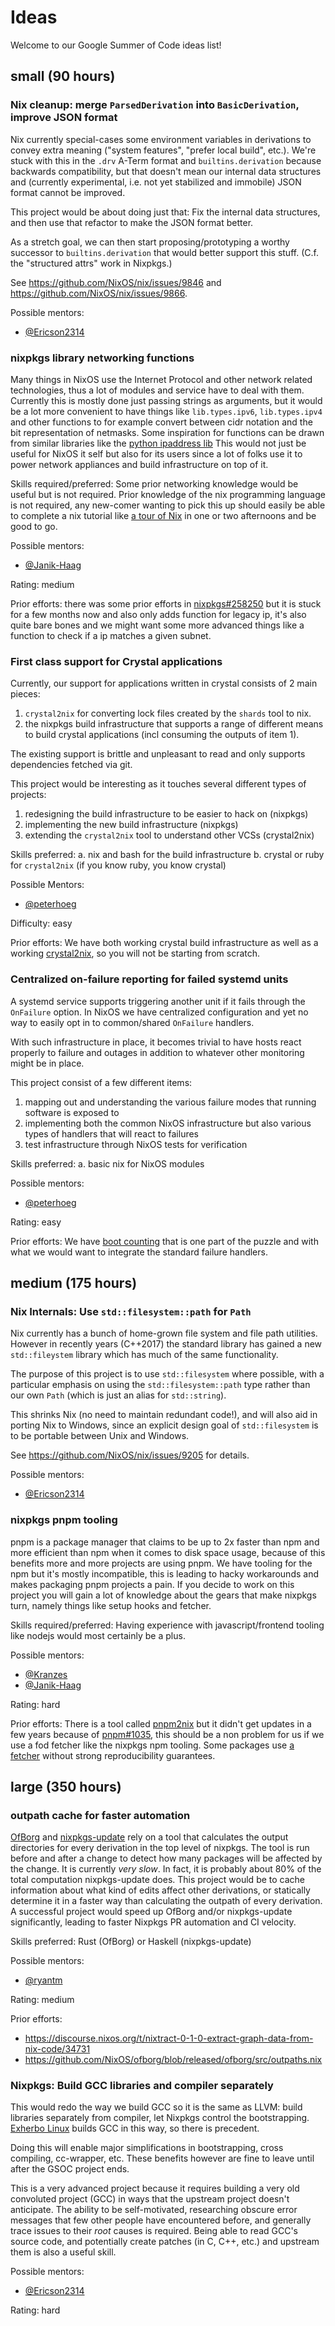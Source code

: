 # Ideas

Welcome to our Google Summer of Code ideas list!

## small (90 hours)

### Nix cleanup: merge `ParsedDerivation` into `BasicDerivation`, improve JSON format

Nix currently special-cases some environment variables in derivations to convey extra meaning ("system features", "prefer local build", etc.).
We're stuck with this in the `.drv` A-Term format and `builtins.derivation` because backwards compatibility, but that doesn't mean our internal data structures and (currently experimental, i.e. not yet stabilized and immobile) JSON format cannot be improved.

This project would be about doing just that: Fix the internal data structures, and then use that refactor to make the JSON format better.

As a stretch goal, we can then start proposing/prototyping a worthy successor to `builtins.derivation` that would better support this stuff.
(C.f. the "structured attrs" work in Nixpkgs.)

See https://github.com/NixOS/nix/issues/9846
and https://github.com/NixOS/nix/issues/9866.

Possible mentors:
- [@Ericson2314](https://github.com/Ericson2314)

### nixpkgs library networking functions

Many things in NixOS use the Internet Protocol and other network related technologies, thus a lot of modules and service have to deal with them.
Currently this is mostly done just passing strings as arguments, but it would be a lot more convenient to have things like `lib.types.ipv6`, `lib.types.ipv4` and other functions to for example convert between cidr notation and the bit representation of netmasks.
Some inspiration for functions can be drawn from similar libraries like the [python ipaddress lib](https://github.com/python/cpython/blob/3.12/Lib/ipaddress.py)
This would not just be useful for NixOS it self but also for its users since a lot of folks use it to power network appliances and build infrastructure on top of it.

Skills required/preferred:
Some prior networking knowledge would be useful but is not required. Prior knowledge of the nix programming language is not required, any new-comer wanting to pick this up should easily be able to complete a nix tutorial like [a tour of Nix](https://nixcloud.io/tour/?id=introduction/nix) in one or two afternoons and be good to go.

Possible mentors:
- [@Janik-Haag](https://github.com/Janik-Haag)

Rating:
medium

Prior efforts:
there was some prior efforts in [nixpkgs#258250](https://github.com/NixOS/nixpkgs/pull/258250) but it is stuck for a few months now and also only adds function for legacy ip, it's also quite bare bones and we might want some more advanced things like a function to check if a ip matches a given subnet.

### First class support for Crystal applications

Currently, our support for applications written in crystal consists of 2 main pieces:

1. `crystal2nix` for converting lock files created by the `shards` tool to nix.
2. the nixpkgs build infrastructure that supports a range of different means to build crystal applications (incl consuming the outputs of item 1).
   
The existing support is brittle and unpleasant to read and only supports dependencies fetched via git. 

This project would be interesting as it touches several different types of projects:

1. redesigning the build infrastructure to be easier to hack on (nixpkgs)
2. implementing the new build infrastructure (nixpkgs)
3. extending the `crystal2nix` tool to understand other VCSs (crystal2nix)

Skills preferred:
a. nix and bash for the build infrastructure
b. crystal or ruby for `crystal2nix` (if you know ruby, you know crystal)

Possible Mentors:
- [@peterhoeg](https://github.com/peterhoeg)

Difficulty:
easy

Prior efforts:
We have both working crystal build infrastructure as well as a working [crystal2nix](https://github.com/nix-community/crystal2nix), so you will not be starting from scratch.

### Centralized on-failure reporting for failed systemd units

A systemd service supports triggering another unit if it fails through the `OnFailure` option. In NixOS we have centralized configuration and yet no way to easily opt in to common/shared `OnFailure` handlers. 

With such infrastructure in place, it becomes trivial to have hosts react properly to failure and outages in addition to whatever other monitoring might be in place. 

This project consist of a few different items:

1. mapping out and understanding the various failure modes that running software is exposed to
2. implementing both the common NixOS infrastructure but also various types of handlers that will react to failures
3. test infrastructure through NixOS tests for verification

Skills preferred:
a. basic nix for NixOS modules

Possible mentors:
- [@peterhoeg](https://github.com/peterhoeg)
  
Rating:
easy
  
Prior efforts:
We have [boot counting](https://github.com/NixOS/nixpkgs/pull/273062) that is one part of the puzzle and with what we would want to integrate the standard failure handlers.

## medium (175 hours)

### Nix Internals: Use `std::filesystem::path` for `Path`

Nix currently has a bunch of home-grown file system and file path utilities.
However in recently years (C++2017) the standard library has gained a new `std::fileystem` library which has much of the same functionality.

The purpose of this project is to use `std::filesystem` where possible, with a particular emphasis on using the `std::filesystem::path` type rather than our own `Path` (which is just an alias for `std::string`).

This shrinks Nix (no need to maintain redundant code!), and will also aid in porting Nix to Windows, since an explicit design goal of `std::filesystem` is to be portable between Unix and Windows.

See https://github.com/NixOS/nix/issues/9205 for details.

Possible mentors:
 - [@Ericson2314](https://github.com/Ericson2314)

### nixpkgs pnpm tooling

pnpm is a package manager that claims to be up to 2x faster than npm and more efficient than npm when it comes to disk space usage, because of this benefits more and more projects are using pnpm.
We have tooling for the npm but it's mostly incompatible, this is leading to hacky workarounds and makes packaging pnpm projects a pain.
If you decide to work on this project you will gain a lot of knowledge about the gears that make nixpkgs turn, namely things like setup hooks and fetcher.

Skills required/preferred:
Having experience with javascript/frontend tooling like nodejs would most certainly be a plus.

Possible mentors:
- [@Kranzes](https://github.com/Kranzes)
- [@Janik-Haag](https://github.com/Janik-Haag)

Rating:
hard

Prior efforts:
There is a tool called [pnpm2nix](https://github.com/nix-community/pnpm2nix/) but it didn't get updates in a few years because of [pnpm#1035](https://github.com/pnpm/pnpm/issues/1035), this should be a non problem for us if we use a fod fetcher like the nixpkgs npm tooling.
Some packages use [a fetcher]((https://github.com/NixOS/nixpkgs/blob/nixos-unstable/pkgs/applications/misc/pot/default.nix#L43)) without strong reproducibility guarantees.

## large (350 hours)

### outpath cache for faster automation

[OfBorg](https://github.com/nixos/ofborg) and [nixpkgs-update](https://github.com/ryantm/nixpkgs-update) rely on a tool that calculates the output directories for every derivation in the top level of nixpkgs. The tool is run before and after a change to detect how many packages will be affected by the change. It is currently *very slow*. In fact, it is probably about 80% of the total computation nixpkgs-update does. This project would be to cache information about what kind of edits affect other derivations, or statically determine it in a faster way than calculating the outpath of every derivation. A successful project would speed up OfBorg and/or nixpkgs-update significantly, leading to faster Nixpkgs PR automation and CI velocity.

Skills preferred: Rust (OfBorg) or Haskell (nixpkgs-update)

Possible mentors:
- [@ryantm](https://github.com/ryan)

Rating:
medium

Prior efforts:
* https://discourse.nixos.org/t/nixtract-0-1-0-extract-graph-data-from-nix-code/34731
* https://github.com/NixOS/ofborg/blob/released/ofborg/src/outpaths.nix

### Nixpkgs: Build GCC libraries and compiler separately

This would redo the way we build GCC so it is the same as LLVM:
build libraries separately from compiler, let Nixpkgs control the bootstrapping.
[Exherbo Linux](https://www.exherbolinux.org/) builds GCC in this way, so there is precedent.

Doing this will enable major simplifications in bootstrapping, cross compiling, cc-wrapper, etc.
These benefits however are fine to leave until after the GSOC project ends.

This is a very advanced project because it requires building a very old convoluted project (GCC) in ways that the upstream project doesn't anticipate.
The ability to be self-motivated, researching obscure error messages that few other people have encountered before, and generally trace issues to their *root* causes is required.
Being able to read GCC's source code, and potentially create patches (in C, C++, etc.) and upstream them is also a useful skill.

Possible mentors:
 - [@Ericson2314](https://github.com/Ericson2314)
 
 Rating: hard
